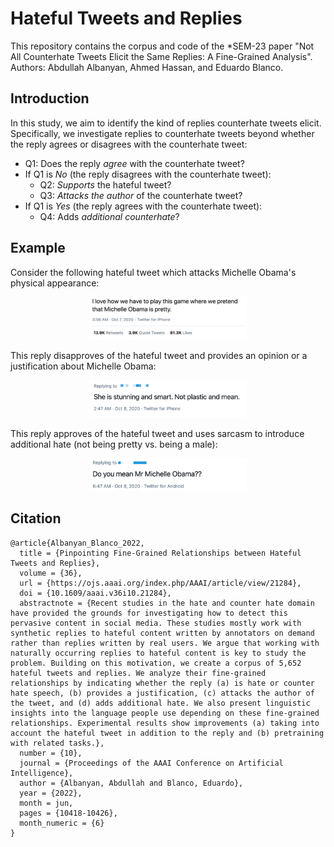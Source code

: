 # Hateful Tweets and Replies

This repository contains the corpus and code of the *SEM-23 paper "Not All Counterhate Tweets Elicit the Same Replies: A Fine-Grained Analysis". Authors: Abdullah Albanyan, Ahmed Hassan, and Eduardo Blanco.
<br />
<!--[[paper link](https://ojs.aaai.org/index.php/AAAI/article/view/21284)]
[[supplementary materials](/Docs/hate-twitter-supplemental.pdf)]-->

## Introduction
In this study, we aim to identify the kind of replies counterhate tweets elicit. Specifically, we investigate replies to counterhate tweets beyond whether the reply agrees or disagrees with the counterhate tweet:

* Q1: Does the reply _agree_ with the counterhate tweet?
* If Q1 is _No_ (the reply disagrees with the counterhate tweet):
   * Q2: _Supports_ the hateful tweet?
   * Q3: _Attacks the author_ of the counterhate tweet?
* If Q1 is _Yes_ (the reply agrees with the counterhate tweet):
   * Q4: Adds _additional counterhate_?



## Example

Consider the following hateful tweet which attacks Michelle Obama's physical appearance:
<p align="center">
 <kbd>
<img  src="Docs/figs/tweet.png" width=50% height=50%>
  </kbd>
</p>

This reply disapproves of the hateful tweet and provides an opinion or a justification about Michelle Obama:
<p align="center">
 <kbd>
<img src="Docs/figs/reply1.png" width=50% height=50%>
  </kbd>
</p>

This reply approves of the hateful tweet and uses sarcasm to introduce additional hate (not being pretty vs. being a male):
<p align="center">
  <kbd>
<img src="Docs/figs/reply2.png" width=50% height=50%>
  </kbd>
</p>

<!-- ****************************************************************************************** -->
## Citation

```
@article{Albanyan_Blanco_2022,
  title = {Pinpointing Fine-Grained Relationships between Hateful Tweets and Replies},
  volume = {36},
  url = {https://ojs.aaai.org/index.php/AAAI/article/view/21284},
  doi = {10.1609/aaai.v36i10.21284},
  abstractnote = {Recent studies in the hate and counter hate domain have provided the grounds for investigating how to detect this pervasive content in social media. These studies mostly work with synthetic replies to hateful content written by annotators on demand rather than replies written by real users. We argue that working with naturally occurring replies to hateful content is key to study the problem. Building on this motivation, we create a corpus of 5,652 hateful tweets and replies. We analyze their fine-grained relationships by indicating whether the reply (a) is hate or counter hate speech, (b) provides a justification, (c) attacks the author of the tweet, and (d) adds additional hate. We also present linguistic insights into the language people use depending on these fine-grained relationships. Experimental results show improvements (a) taking into account the hateful tweet in addition to the reply and (b) pretraining with related tasks.},
  number = {10},
  journal = {Proceedings of the AAAI Conference on Artificial Intelligence},
  author = {Albanyan, Abdullah and Blanco, Eduardo},
  year = {2022},
  month = jun,
  pages = {10418-10426},
  month_numeric = {6}
}
```
